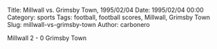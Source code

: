 Title: Millwall vs. Grimsby Town, 1995/02/04
Date: 1995/02/04 00:00
Category: sports
Tags: football, football scores, Millwall, Grimsby Town
Slug: millwall-vs-grimsby-town
Author: carbonero


Millwall 2 - 0 Grimsby Town
